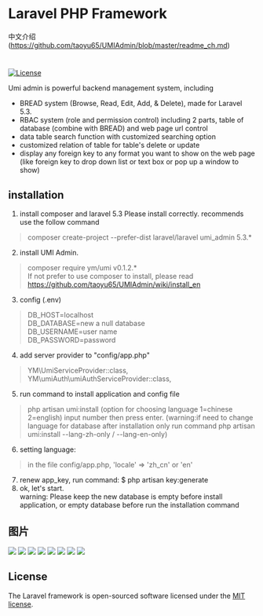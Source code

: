 # Laravel PHP Framework
中文介绍(https://github.com/taoyu65/UMIAdmin/blob/master/readme_ch.md)
#
[![License](https://poser.pugx.org/laravel/framework/license.svg)](https://packagist.org/packages/laravel/framework)

Umi admin is powerful backend management system, including

- BREAD system (Browse, Read, Edit, Add, & Delete), made for Laravel 5.3.
- RBAC system (role and permission control) including 2 parts, table of database (combine with BREAD) and web page url control
- data table search function with customized searching option
- customized relation of table for table's delete or update
- display any foreign key to any format you want to show on the web page (like foreign key to drop down list or text box or pop up a window to show)

## installation
1. install composer and laravel 5.3 Please install correctly. recommends use the follow command 
> composer create-project --prefer-dist laravel/laravel umi_admin 5.3.*
2. install UMI Admin. 
>composer require ym/umi v0.1.2.* <br>
>If not prefer to use composer to install, please read https://github.com/taoyu65/UMIAdmin/wiki/install_en
3. config (.env)
>DB_HOST=localhost<br>
>DB_DATABASE=new a null database<br>
>DB_USERNAME=user name<br>
>DB_PASSWORD=password<br>
4. add server provider to "config/app.php"
>YM\UmiServiceProvider::class,<br>
>YM\umiAuth\umiAuthServiceProvider::class,
5. run command to install application and config file
>php artisan umi:install (option for choosing language 1=chinese 2=english) input number then press enter.
>(warning:if need to change language for database after installation only run command php artisan umi:install --lang-zh-only / --lang-en-only) 
6. setting language:
>in the file config/app.php, 'locale' => 'zh_cn' or 'en'
7. renew app_key, run command: $ php artisan key:generate
8. ok, let's start.<br>
warning: Please keep the new database is empty before install application, or empty database before run the installation command

## 图片 
![](http://umi.laravelumi.com/public/img/img2/a.jpg)
![](http://umi.laravelumi.com/public/img/img2/b.jpg)
![](http://umi.laravelumi.com/public/img/img2/c.jpg)
![](http://umi.laravelumi.com/public/img/img2/d.jpg)
![](http://umi.laravelumi.com/public/img/img2/e.jpg)
![](http://umi.laravelumi.com/public/img/img2/f.jpg)
![](http://umi.laravelumi.com/public/img/img2/g.jpg)
![](http://umi.laravelumi.com/public/img/img2/h.jpg)

## License

The Laravel framework is open-sourced software licensed under the [MIT license](http://opensource.org/licenses/MIT).
